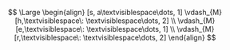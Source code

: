 $$
\Large
\begin{align}
[s, a\textvisiblespace\dots, 1] \vdash_{M} [h,\textvisiblespace\: \textvisiblespace\dots, 2] \\
\vdash_{M} [e,\textvisiblespace\: \textvisiblespace\dots, 1] \\
\vdash_{M} [r,\textvisiblespace\: \textvisiblespace\dots, 2]
\end{align}
$$

